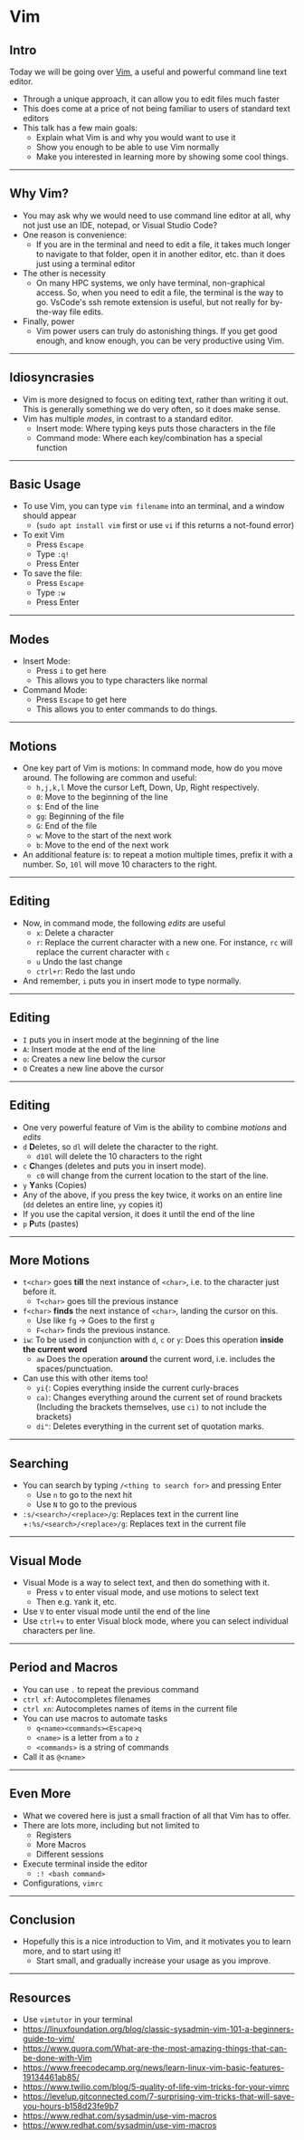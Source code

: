 # Vim

## Intro
Today we will be going over [Vim](https://www.vim.org/), a useful and powerful command line text editor.

+ Through a unique approach, it can allow you to edit files much faster
+ This does come at a price of not being familiar to users of standard text editors
+ This talk has a few main goals:
	+ Explain what Vim is and why you would want to use it
	+ Show you enough to be able to use Vim normally
	+ Make you interested in learning more by showing some cool things.

---

## Why Vim?
+ You may ask why we would need to use command line editor at all, why not just use an IDE, notepad, or Visual Studio Code?
+ One reason is convenience: 
	+ If you are in the terminal and need to edit a file, it takes much longer to navigate to that folder, open it in another editor, etc. than it does just using a terminal editor
+ The other is necessity
	+ On many HPC systems, we only have terminal, non-graphical access. So, when you need to edit a file, the terminal is the way to go. VsCode's ssh remote extension is useful, but not really for by-the-way file edits.
+ Finally, power
	+ Vim power users can truly do astonishing things. If you get good enough, and know enough, you can be very productive using Vim.

---

## Idiosyncrasies
+ Vim is more designed to focus on editing text, rather than writing it out. This is generally something we do very often, so it does make sense.
+ Vim has multiple *modes*, in contrast to a standard editor.
	+ Insert mode: Where typing keys puts those characters in the file
	+ Command mode: Where each key/combination has a special function
---

## Basic Usage
+ To use Vim, you can type `vim filename` into an terminal, and a window should appear 
	+ (`sudo apt install vim` first or use `vi` if this returns a not-found error)
+ To exit Vim
	+ Press `Escape`
	+ Type `:q!`
	+ Press Enter
+ To save the file:
	+ Press `Escape`
	+ Type `:w`
	+ Press Enter
---

## Modes
+ Insert Mode:
	+ Press `i` to get here
	+ This allows you to type characters like normal
+ Command Mode:
	+ Press `Escape` to get here
	+ This allows you to enter commands to do things.
---
## Motions
+ One key part of Vim is motions: In command mode, how do you move around. The following are common and useful:
	+ `h,j,k,l` Move the cursor Left, Down, Up, Right respectively.
	+ `0`: Move to the beginning of the line
	+ `$`: End of the line
	+ `gg`: Beginning of the file
	+ `G`: End of the file
	+ `w`: Move to the start of the next work
	+ `b`: Move to the end of the next work
+ An additional feature is: to repeat a motion multiple times, prefix it with a number. So, `10l` will move 10 characters to the right.
---
## Editing
+ Now, in command mode, the following *edits* are useful
	+ `x`: Delete a character
	+ `r`: Replace the current character with a new one. For instance, `rc` will replace the current character with `c`
	+ `u` Undo the last change
	+ `ctrl+r`: Redo the last undo
+ And remember, `i` puts you in insert mode to type normally.
---
## Editing
+ `I` puts you in insert mode at the beginning of the line
+ `A`: Insert mode at the end of the line
+ `o`: Creates a new line below the cursor
+ `O` Creates a new line above the cursor
---
## Editing
+ One very powerful feature of Vim is the ability to combine *motions* and *edits*
+ `d` **D**eletes, so `dl` will delete the character to the right. 
	+ `d10l` will delete the 10 characters to the right
+ `c` **C**hanges (deletes and puts you in insert mode).
	+ `c0` will change from the current location to the start of the line.
+ `y` **Y**anks (Copies)
+ Any of the above, if you press the key twice, it works on an entire line (`dd` deletes an entire line, `yy` copies it)
+ If you use the capital version, it does it until the end of the line
+ `p` **P**uts (pastes)

---
## More Motions
+ `t<char>` goes **till** the next instance of `<char>`, i.e. to the character just before it.
	+ `T<char>` goes till the previous instance
+ `f<char>` **finds** the next instance of `<char>`, landing the cursor on this.
	+ Use like `fg` -> Goes to the first `g`
	+ `F<char>` finds the previous instance.
+ `iw`: To be used in conjunction with `d`, `c` or `y`: Does this operation **inside the current word**
	+ `aw` Does the operation **around** the current word, i.e. includes the spaces/punctuation.
+ Can use this with other items too!
	+ `yi{`: Copies everything inside the current curly-braces
	+ `ca)`: Changes everything around the current set of round brackets (Including the brackets themselves, use `ci)` to not include the brackets)
	+ `di"`: Deletes everything in the current set of quotation marks.
---

## Searching
+ You can search by typing `/<thing to search for>` and pressing Enter
	+ Use `n` to go to the next hit
	+ Use `N` to go to the previous
+ `:s/<search>/<replace>/g`: Replaces text in the current line
+`:%s/<search>/<replace>/g`: Replaces text in the current file
---
## Visual Mode
+ Visual Mode is a way to select text, and then do something with it.
	+ Press `v` to enter visual mode, and use motions to select text
	+ Then e.g. `Y`ank it, etc.
+ Use `V` to enter visual mode until the end of the line
+ Use `ctrl+v` to enter Visual block mode, where you can select individual characters per line.
---
## Period and Macros
- You can use `.` to repeat the previous command
- `ctrl xf`: Autocompletes filenames
- `ctrl xn`: Autocompletes names of items in the current file
- You can use macros to automate tasks
	- `q<name><commands><Escape>q`
	- `<name>` is a letter from `a` to `z`
	- `<commands>` is a string of commands
- Call it as `@<name>`
---
## Even More
+ What we covered here is just a small fraction of all that Vim has to offer.
+ There are lots more, including but not limited to
	+ Registers
	+ More Macros
	+ Different sessions
+ Execute terminal inside the editor
	+ `:! <bash command>`
+ Configurations, `vimrc`

---
## Conclusion
+ Hopefully this is a nice introduction to Vim, and it motivates you to learn more, and to start using it!
	+ Start small, and gradually increase your usage as you improve.

---


## Resources
- Use `vimtutor` in your terminal
- https://linuxfoundation.org/blog/classic-sysadmin-vim-101-a-beginners-guide-to-vim/
- https://www.quora.com/What-are-the-most-amazing-things-that-can-be-done-with-Vim
- https://www.freecodecamp.org/news/learn-linux-vim-basic-features-19134461ab85/
- https://www.twilio.com/blog/5-quality-of-life-vim-tricks-for-your-vimrc
- https://levelup.gitconnected.com/7-surprising-vim-tricks-that-will-save-you-hours-b158d23fe9b7
- https://www.redhat.com/sysadmin/use-vim-macros
- https://www.redhat.com/sysadmin/use-vim-macros